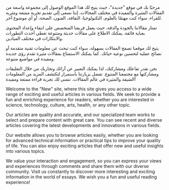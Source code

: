 مرحبًا بك في موقع "جديدة"، حيث يتيح لك هذا الموقع الوصول إلى مجموعة واسعة من المقالات المثيرة والمفيدة في مختلف المجالات. إننا نسعى إلى تقديم تجربة ممتعة ومثرية للقراء، سواء كنت مهتمًا بالعلوم، التكنولوجيا، الثقافة، الفنون، الصحة، أو أي موضوع آخر.

تمتاز مقالاتنا بالجودة والدقة، حيث يعمل فريقنا المتخصص على انتقاء وإعداد المحتوى بعناية فائقة. يمكنك الاطلاع على مقالات حديثة ومتنوعة تغطي أحدث التطورات والابتكارات في مختلف الميادين.

يتيح لك موقعنا تصفح المقالات بسهولة، سواء كنت تبحث عن معلومات تقنية متقدمة أو نصائح عملية لتحسين نوعية حياتك. كما يمكنك الاستمتاع بمقالات مثيرة تقدم رؤى جديدة ومفيدة في مواضيع متنوعة.

نحن نقدر تفاعلك ومشاركتك، لذا يمكنك التعبير عن آرائك وتجاربك من خلال التعليقات ومشاركتها مع مجتمعنا المتنوع. تفضل بزيارتنا باستمرار لتكتشف المزيد من المعلومات الشيقة والمثيرة في عالم المقالات. نتمنى لك تجربة قراءة ممتعة ومفيدة!

Welcome to the "New" site, where this site gives you access to a wide range of exciting and useful articles in various fields. We seek to provide a fun and enriching experience for readers, whether you are interested in science, technology, culture, arts, health, or any other topic.

Our articles are quality and accurate, and our specialized team works to select and prepare content with great care. You can see recent and diverse articles covering the latest developments and innovations in various fields.

Our website allows you to browse articles easily, whether you are looking for advanced technical information or practical tips to improve your quality of life. You can also enjoy exciting articles that offer new and useful insights into various topics.

We value your interaction and engagement, so you can express your views and experiences through comments and share them with our diverse community. Visit us constantly to discover more interesting and exciting information in the world of essays. We wish you a fun and useful reading experience!
